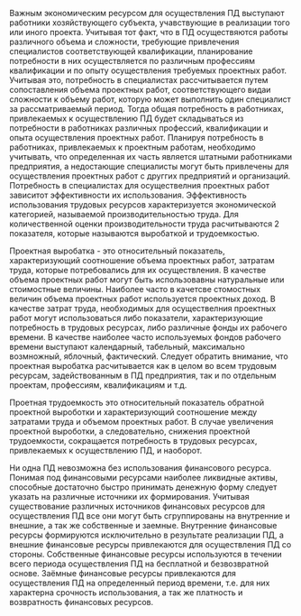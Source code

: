  Важным экономическим ресурсом для осуществления ПД выступают работники хозяйствующего субъекта, учавствующие в реализации того или иного проекта. Учитывая тот факт, что в ПД осуществяются работы различного объема и сложности, требующие привлечения специалистов соответствующей квалификации, планирование потребности в них осуществляется по различным профессиям квалификации и по опыту осуществления требуемых проектных работ. Учитывая это, потребность в специалистах рассчитывается путем сопоставления объема проектных работ, соответствующего видаи сложности к объему работ, которую может выполнить один специалист за рассматриваемый период. Тогда общая потребность в работниках, привлекаемых к осуществлению ПД будет складываться из потребности в работниках различных профессий, квалификации и опыта осуществления проектных работ. Планируя потребность в работниках, привлекаемых к проектным работам, необходимо учитывать, что определенная их часть является штатными работниками предприятия, а недостающие специалисты могут быть привлечены для осуществления проектных работ с друггих предприятий и организаций. Потребность в специалистах для осуществелния проектных работ зависитот эффективности их использования. Эффективность использования трудовых ресурсов характеризуется экономической категорией, называемой производительностью труда. Для количественной оценки производительности труда расчитываются 2 показателя, которые называются выробаткой и трудоемкостью.

Проектная выробатка - это относительный показатель, характеризующий соотношение объема проектных работ, затратам труда, которые потребовались для их осуществления.
В качестве объема проектных работ могут быть использовавны натуральные или стоимостные величины. Наиболее часто в качетсве стомостных величин объема проектных работ используется проектных доход. В качестве затрат труда, необходимых для осуществелния проектных работ могут использоваться либо показатели, характеризующие потребность в трудовых ресурсах, либо различные фонды их рабочего времени. В качестве наиболее часто используемых фондов рабочего времени выступают календарный, табельный, максимально возмножный, яблочный, фактический. 
Следует обратить внимание, что проектная выробатка расчитывается как в целом во всем трудовым ресурсам, задействованным в ПД предприятия, так и по отдельным проектам, профессиям, квалификациям и т.д.

Проетная трудоемкость это относительный показатель обратной проектной выроботки и характеризующий соотношение между затратами труда и объемом проектных работ. 
В случае увеличения проектной выроботки, а следовательно, снижения проектной трудоемкости, сокращается потребность в трудовых ресурсах, привлекаемых к осуществлению ПД, и наоборот. 

Ни одна ПД невозможна без использования финансового ресурса. Понимая под финансовыми ресурсами наиболее ликвидные активы, способные достаточно быстро принимать денежную форму следует указать на различные источники их формирования. Учитывая существование различных источников финансовых ресурсов для осуществления ПД все они могут быть сгруппированы на внутренние и внешние, а так же собственные и заемные. Внутренние финансовые ресурсы формируются исключительно в результате реализации ПД, а внешние финансовые ресурсы привлекаются для осуществления ПД со стороны.
Собственные финансовые ресурсы используются в течении всего периода осуществления ПД на бесплатной и безвозвратной основе.
Заёмные финансовые ресурсы привлекаются для осуществления ПД на определенный период времени, т.е. для них характерна срочность использования, а так же платность и возвратность финансовых ресурсов. 